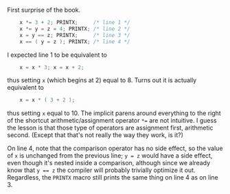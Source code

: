 First surprise of the book.

```C
    x *= 3 + 2; PRINTX;     /* line 1 */
    x *= y = z = 4; PRINTX; /* line 2 */
    x = y == z; PRINTX;     /* line 3 */
    x == ( y = z ); PRINTX; /* line 4 */
```

I expected line 1 to be equivalent to

```C
    x = x * 3; x = x + 2;
```

thus setting `x` (which begins at 2) equal to 8.  Turns out it is actually equivalent to

```C
    x = x * ( 3 + 2 );
```

thus setting `x` equal to 10.  The implicit parens around everything
to the right of the shortcut arithmetic/assignment operator `*=` are
not intuitive.  I guess the lesson is that those type of operators are
assignment first, arithmetic second. (Except that that's not really
the way they work, is it?)

On line 4, note that the comparison operator has no side effect, so
the value of `x` is unchanged from the previous line; `y = z` would
have a side effect, even though it's nested inside a comparison,
although since we already know that `y == z` the compiler will
probably trivially optimize it out.  Regardless, the `PRINTX` macro
still prints the same thing on line 4 as on line 3.
